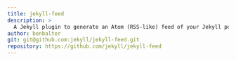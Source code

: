 ```yaml
---
title: jekyll-feed
description: >
  A Jekyll plugin to generate an Atom (RSS-like) feed of your Jekyll posts.
author: benbalter
git: git@github.com:jekyll/jekyll-feed.git
repository: https://github.com/jekyll/jekyll-feed
---
```

